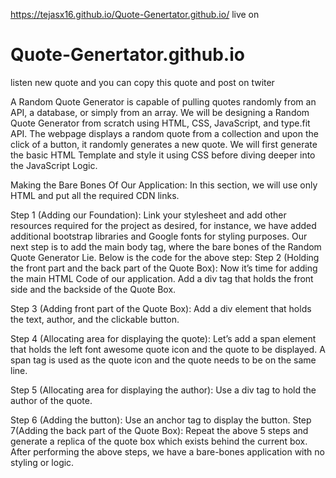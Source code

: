 https://tejasx16.github.io/Quote-Genertator.github.io/ live on

# Quote-Genertator.github.io
listen new quote and you can copy this quote and post on twiter


A Random Quote Generator is capable of pulling quotes randomly from an API, a database, or simply from an array. We will be designing a Random Quote Generator from scratch using HTML, CSS, JavaScript, and type.fit API. The webpage displays a random quote from a collection and upon the click of a button, it randomly generates a new quote. We will first generate the basic HTML Template and style it using CSS before diving deeper into the JavaScript Logic.

Making the Bare Bones Of Our Application: In this section, we will use only HTML and put all the required CDN links.

Step 1 (Adding our Foundation): Link your stylesheet and add other resources required for the project as desired, for instance, we have added additional bootstrap libraries and Google fonts for styling purposes. Our next step is to add the main body tag, where the bare bones of the Random Quote Generator Lie. Below is the code for the above step:
Step 2 (Holding the front part and the back part of the Quote Box): Now it’s time for adding the main HTML Code of our application. Add a div tag that holds the front side and the backside of the Quote Box.

Step 3 (Adding front part of the Quote Box): Add a div element that holds the text, author, and the clickable button.

Step 4 (Allocating area for displaying the quote): Let’s add a span element that holds the left font awesome quote icon and the quote to be displayed. A span tag is used as the quote icon and the quote needs to be on the same line.

Step 5 (Allocating area for displaying the author): Use a div tag to hold the author of the quote.

Step 6 (Adding the button): Use an anchor tag to display the button.
Step 7(Adding the back part of the Quote Box): Repeat the above 5 steps and generate a replica of the quote box which exists behind the current box. After performing the above steps, we have a bare-bones application with no styling or logic.
